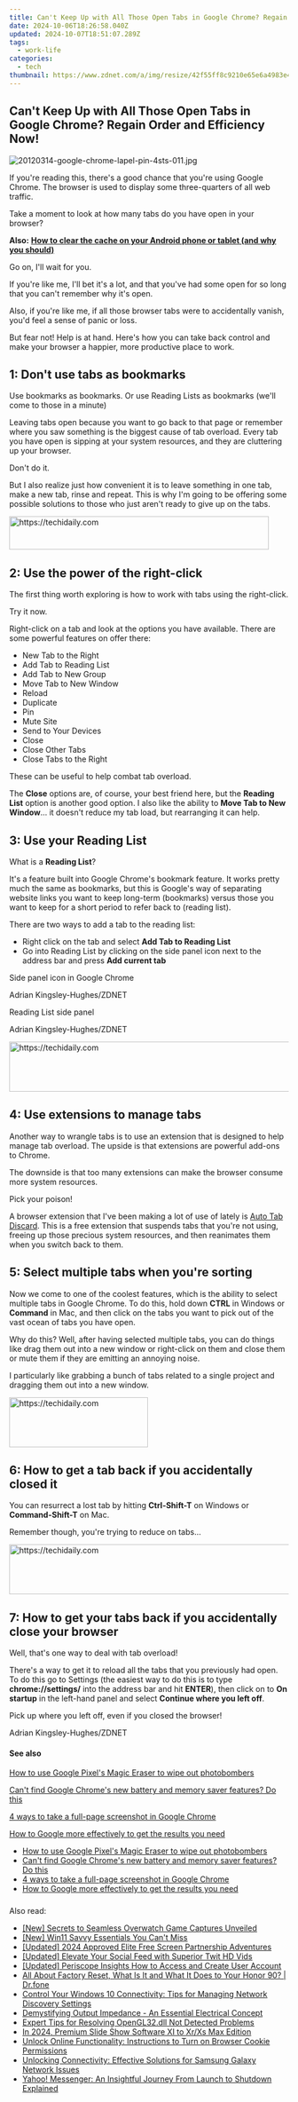 ```yaml
---
title: Can't Keep Up with All Those Open Tabs in Google Chrome? Regain Order and Efficiency Now!
date: 2024-10-06T18:26:58.040Z
updated: 2024-10-07T18:51:07.289Z
tags:
  - work-life
categories:
  - tech
thumbnail: https://www.zdnet.com/a/img/resize/42f55ff8c9210e65e6a4983e430c7f00560bd90a/2019/12/10/f5f6e56d-93cd-4542-a6b9-f1caf732ad8e/20120314-google-chrome-lapel-pin-4sts-011.jpg?width=278&height=156&fit=crop&auto=webp
---
```


## Can't Keep Up with All Those Open Tabs in Google Chrome? Regain Order and Efficiency Now!

![20120314-google-chrome-lapel-pin-4sts-011.jpg](https://www.zdnet.com/a/img/resize/7f6b3f8d9afe6a6d325b3621c348e9e143364e40/2019/12/10/f5f6e56d-93cd-4542-a6b9-f1caf732ad8e/20120314-google-chrome-lapel-pin-4sts-011.jpg?auto=webp&width=1280)

If you're reading this, there's a good chance that you're using Google Chrome. The browser is used to display some three-quarters of all web traffic.

Take a moment to look at how many tabs do you have open in your browser? 

**Also:** [**How to clear the cache on your Android phone or tablet (and why you should)**](https://www.zdnet.com/article/how-to-clear-the-cache-on-your-android-phone-or-tablet-and-why-you-should/)

Go on, I'll wait for you.

If you're like me, I'll bet it's a lot, and that you've had some open for so long that you can't remember why it's open.

Also, if you're like me, if all those browser tabs were to accidentally vanish, you'd feel a sense of panic or loss.

But fear not! Help is at hand. Here's how you can take back control and make your browser a happier, more productive place to work.

## 1: Don't use tabs as bookmarks

Use bookmarks as bookmarks. Or use Reading Lists as bookmarks (we'll come to those in a minute)

Leaving tabs open because you want to go back to that page or remember where you saw something is the biggest cause of tab overload. Every tab you have open is sipping at your system resources, and they are cluttering up your browser.

Don't do it.

But I also realize just how convenient it is to leave something in one tab, make a new tab, rinse and repeat. This is why I'm going to be offering some possible solutions to those who just aren't ready to give up on the tabs.

<!-- affiliate ads begin -->
<a href="https://review-au.sjv.io/c/5597632/2098703/14409" target="_top" id="2098703">
  <img src="//a.impactradius-go.com/display-ad/14409-2098703" border="0" alt="https://techidaily.com" width="468" height="60"/>
</a>
<img height="0" width="0" src="https://review-au.sjv.io/i/5597632/2098703/14409" style="position:absolute;visibility:hidden;" border="0" />
<!-- affiliate ads end -->

## 2: Use the power of the right-click

The first thing worth exploring is how to work with tabs using the right-click. 

Try it now. 

Right-click on a tab and look at the options you have available. There are some powerful features on offer there:

* New Tab to the Right
* Add Tab to Reading List
* Add Tab to New Group
* Move Tab to New Window
* Reload
* Duplicate
* Pin
* Mute Site
* Send to Your Devices
* Close
* Close Other Tabs
* Close Tabs to the Right

These can be useful to help combat tab overload. 

The **Close** options are, of course, your best friend here, but the **Reading List** option is another good option. I also like the ability to **Move Tab to New Window**... it doesn't reduce my tab load, but rearranging it can help. 

## 3: Use your Reading List

What is a **Reading List**? 

It's a feature built into Google Chrome's bookmark feature. It works pretty much the same as bookmarks, but this is Google's way of separating website links you want to keep long-term (bookmarks) versus those you want to keep for a short period to refer back to (reading list).

There are two ways to add a tab to the reading list:

* Right click on the tab and select **Add Tab to Reading List**
* Go into Reading List by clicking on the side panel icon next to the address bar and press **Add current tab**

Side panel icon in Google Chrome

Adrian Kingsley-Hughes/ZDNET

Reading List side panel

Adrian Kingsley-Hughes/ZDNET

<!-- affiliate ads begin -->
<a href="https://appsumo.8odi.net/c/5597632/2052062/7443" target="_top" id="2052062">
  <img src="//a.impactradius-go.com/display-ad/7443-2052062" border="0" alt="https://techidaily.com" width="728" height="90"/>
</a>
<img height="0" width="0" src="https://appsumo.8odi.net/i/5597632/2052062/7443" style="position:absolute;visibility:hidden;" border="0" />
<!-- affiliate ads end -->

## 4: Use extensions to manage tabs

Another way to wrangle tabs is to use an extension that is designed to help manage tab overload. The upside is that extensions are powerful add-ons to Chrome. 

The downside is that too many extensions can make the browser consume more system resources.

Pick your poison!

A browser extension that I've been making a lot of use of lately is [Auto Tab Discard](https://www.zdnet.com/article/auto-tab-discard-how-a-free-extension-speeds-up-google-chrome/#link=%7B%22role%22:%22standard%22,%22href%22:%22https://www.zdnet.com/article/auto-tab-discard-how-a-free-extension-speeds-up-google-chrome/%22,%22target%22:%22%5Fblank%22,%22absolute%22:%22%22,%22linkText%22:%22Auto%20Tab%20Discard%22%7D). This is a free extension that suspends tabs that you're not using, freeing up those precious system resources, and then reanimates them when you switch back to them.

## 5: Select multiple tabs when you're sorting

Now we come to one of the coolest features, which is the ability to select multiple tabs in Google Chrome. To do this, hold down **CTRL** in Windows or **Command** in Mac, and then click on the tabs you want to pick out of the vast ocean of tabs you have open. 

Why do this? Well, after having selected multiple tabs, you can do things like drag them out into a new window or right-click on them and close them or mute them if they are emitting an annoying noise.

I particularly like grabbing a bunch of tabs related to a single project and dragging them out into a new window.

<!-- affiliate ads begin -->
<a href="https://bluettius.sjv.io/c/5597632/2139108/17108" target="_top" id="2139108">
  <img src="//a.impactradius-go.com/display-ad/17108-2139108" border="0" alt="https://techidaily.com" width="250" height="90"/>
</a>
<img height="0" width="0" src="https://bluettius.sjv.io/i/5597632/2139108/17108" style="position:absolute;visibility:hidden;" border="0" />
<!-- affiliate ads end -->

## 6: How to get a tab back if you accidentally closed it

You can resurrect a lost tab by hitting **Ctrl-Shift-T** on Windows or **Command-Shift-T** on Mac.

Remember though, you're trying to reduce on tabs...

<!-- affiliate ads begin -->
<a href="https://aligracehair.sjv.io/c/5597632/1938682/19272" target="_top" id="1938682">
  <img src="//a.impactradius-go.com/display-ad/19272-1938682" border="0" alt="https://techidaily.com" width="728" height="90"/>
</a>
<img height="0" width="0" src="https://aligracehair.sjv.io/i/5597632/1938682/19272" style="position:absolute;visibility:hidden;" border="0" />
<!-- affiliate ads end -->

## 7: How to get your tabs back if you accidentally close your browser

Well, that's one way to deal with tab overload!

There's a way to get it to reload all the tabs that you previously had open. To do this go to Settings (the easiest way to do this is to type **chrome://settings/** into the address bar and hit **ENTER**), then click on to **On startup** in the left-hand panel and select **Continue where you left off**.

Pick up where you left off, even if you closed the browser!

Adrian Kingsley-Hughes/ZDNET

#### See also

[How to use Google Pixel's Magic Eraser to wipe out photobombers](https://www.zdnet.com/article/how-to-use-magic-eraser-on-the-google-pixel/ "How to use Google Pixel's Magic Eraser to wipe out photobombers")

[Can't find Google Chrome's new battery and memory saver features? Do this](https://www.zdnet.com/article/cant-find-google-chromes-new-battery-and-memory-saver-features-do-this/ "Can't find Google Chrome's new battery and memory saver features? Do this")

[4 ways to take a full-page screenshot in Google Chrome](https://www.zdnet.com/article/how-to-take-a-full-page-screenshot-in-google-chrome/ "4 ways to take a full-page screenshot in Google Chrome")

[How to Google more effectively to get the results you need](https://www.zdnet.com/article/how-to-use-google-search-more-effectively-to-get-the-results-you-need/ "How to Google more effectively to get the results you need")

* [How to use Google Pixel's Magic Eraser to wipe out photobombers](https://www.zdnet.com/article/how-to-use-magic-eraser-on-the-google-pixel/ "How to use Google Pixel's Magic Eraser to wipe out photobombers")
* [Can't find Google Chrome's new battery and memory saver features? Do this](https://www.zdnet.com/article/cant-find-google-chromes-new-battery-and-memory-saver-features-do-this/ "Can't find Google Chrome's new battery and memory saver features? Do this")
* [4 ways to take a full-page screenshot in Google Chrome](https://www.zdnet.com/article/how-to-take-a-full-page-screenshot-in-google-chrome/ "4 ways to take a full-page screenshot in Google Chrome")
* [How to Google more effectively to get the results you need](https://www.zdnet.com/article/how-to-use-google-search-more-effectively-to-get-the-results-you-need/ "How to Google more effectively to get the results you need")

###   

###

<ins class="adsbygoogle"
     style="display:block"
     data-ad-format="autorelaxed"
     data-ad-client="ca-pub-7571918770474297"
     data-ad-slot="1223367746"></ins>

<ins class="adsbygoogle"
     style="display:block"
     data-ad-client="ca-pub-7571918770474297"
     data-ad-slot="8358498916"
     data-ad-format="auto"
     data-full-width-responsive="true"></ins>

<span class="atpl-alsoreadstyle">Also read:</span>
<div><ul>
<li><a href="https://on-screen-recording.techidaily.com/new-secrets-to-seamless-overwatch-game-captures-unveiled/"><u>[New] Secrets to Seamless Overwatch Game Captures Unveiled</u></a></li>
<li><a href="https://fox-hovers.techidaily.com/new-win11-savvy-essentials-you-cant-miss/"><u>[New] Win11 Savvy Essentials You Can't Miss</u></a></li>
<li><a href="https://screen-activity-recording.techidaily.com/updated-2024-approved-elite-free-screen-partnership-adventures/"><u>[Updated] 2024 Approved Elite Free Screen Partnership Adventures</u></a></li>
<li><a href="https://twitter-videos.techidaily.com/updated-elevate-your-social-feed-with-superior-twit-hd-vids/"><u>[Updated] Elevate Your Social Feed with Superior Twit HD Vids</u></a></li>
<li><a href="https://extra-support.techidaily.com/updated-periscope-insights-how-to-access-and-create-user-account/"><u>[Updated] Periscope Insights How to Access and Create User Account</u></a></li>
<li><a href="https://phone-solutions.techidaily.com/all-about-factory-reset-what-is-it-and-what-it-does-to-your-honor-90-drfone-by-drfone-reset-android-reset-android/"><u>All About Factory Reset, What Is It and What It Does to Your Honor 90? | Dr.fone</u></a></li>
<li><a href="https://techno-recovery.techidaily.com/control-your-windows-10-connectivity-tips-for-managing-network-discovery-settings/"><u>Control Your Windows 10 Connectivity: Tips for Managing Network Discovery Settings</u></a></li>
<li><a href="https://techno-recovery.techidaily.com/demystifying-output-impedance-an-essential-electrical-concept/"><u>Demystifying Output Impedance - An Essential Electrical Concept</u></a></li>
<li><a href="https://techno-recovery.techidaily.com/expert-tips-for-resolving-opengl32dll-not-detected-problems/"><u>Expert Tips for Resolving OpenGL32.dll Not Detected Problems</u></a></li>
<li><a href="https://extra-approaches.techidaily.com/in-2024-premium-slide-show-software-xi-to-xrxs-max-edition/"><u>In 2024, Premium Slide Show Software XI to Xr/Xs Max Edition</u></a></li>
<li><a href="https://techno-recovery.techidaily.com/unlock-online-functionality-instructions-to-turn-on-browser-cookie-permissions/"><u>Unlock Online Functionality: Instructions to Turn on Browser Cookie Permissions</u></a></li>
<li><a href="https://techno-recovery.techidaily.com/unlocking-connectivity-effective-solutions-for-samsung-galaxy-network-issues/"><u>Unlocking Connectivity: Effective Solutions for Samsung Galaxy Network Issues</u></a></li>
<li><a href="https://techno-recovery.techidaily.com/yahoo-messenger-an-insightful-journey-from-launch-to-shutdown-explained/"><u>Yahoo! Messenger: An Insightful Journey From Launch to Shutdown Explained</u></a></li>
</ul></div>


